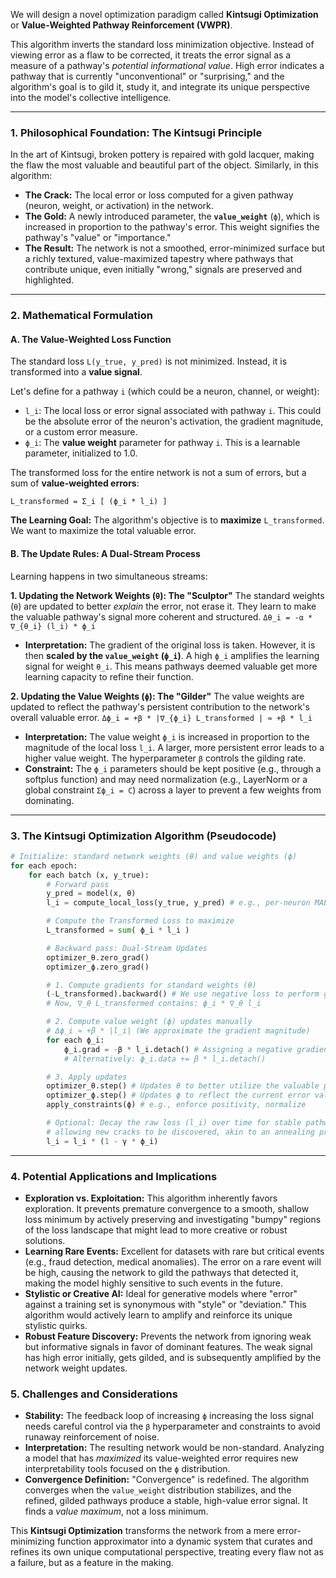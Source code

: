 We will design a novel optimization paradigm called **Kintsugi Optimization** or **Value-Weighted Pathway Reinforcement (VWPR)**.

This algorithm inverts the standard loss minimization objective. Instead of viewing error as a flaw to be corrected, it treats the error signal as a measure of a pathway's *potential informational value*. High error indicates a pathway that is currently "unconventional" or "surprising," and the algorithm's goal is to gild it, study it, and integrate its unique perspective into the model's collective intelligence.

---

### **1. Philosophical Foundation: The Kintsugi Principle**

In the art of Kintsugi, broken pottery is repaired with gold lacquer, making the flaw the most valuable and beautiful part of the object. Similarly, in this algorithm:
*   **The Crack:** The local error or loss computed for a given pathway (neuron, weight, or activation) in the network.
*   **The Gold:** A newly introduced parameter, the **`value_weight`** (`ϕ`), which is increased in proportion to the pathway's error. This weight signifies the pathway's "value" or "importance."
*   **The Result:** The network is not a smoothed, error-minimized surface but a richly textured, value-maximized tapestry where pathways that contribute unique, even initially "wrong," signals are preserved and highlighted.

---

### **2. Mathematical Formulation**

#### **A. The Value-Weighted Loss Function**

The standard loss `L(y_true, y_pred)` is not minimized. Instead, it is transformed into a **value signal**.

Let's define for a pathway `i` (which could be a neuron, channel, or weight):
*   `l_i`: The local loss or error signal associated with pathway `i`. This could be the absolute error of the neuron's activation, the gradient magnitude, or a custom error measure.
*   `ϕ_i`: The **value weight** parameter for pathway `i`. This is a learnable parameter, initialized to 1.0.

The transformed loss for the entire network is not a sum of errors, but a sum of **value-weighted errors**:

`L_transformed = Σ_i [ (ϕ_i * l_i) ]`

**The Learning Goal:** The algorithm's objective is to **maximize** `L_transformed`. We want to maximize the total valuable error.

#### **B. The Update Rules: A Dual-Stream Process**

Learning happens in two simultaneous streams:

**1. Updating the Network Weights (`θ`): The "Sculptor"**
The standard weights (`θ`) are updated to better *explain* the error, not erase it. They learn to make the valuable pathway's signal more coherent and structured.
`Δθ_i = -α * ∇_{θ_i} (l_i) * ϕ_i`

*   **Interpretation:** The gradient of the original loss is taken. However, it is then **scaled by the `value_weight` (`ϕ_i`)**. A high `ϕ_i` amplifies the learning signal for weight `θ_i`. This means pathways deemed valuable get more learning capacity to refine their function.

**2. Updating the Value Weights (`ϕ`): The "Gilder"**
The value weights are updated to reflect the pathway's persistent contribution to the network's overall valuable error.
`Δϕ_i = +β * |∇_{ϕ_i} L_transformed | ≈ +β * l_i`

*   **Interpretation:** The value weight `ϕ_i` is increased in proportion to the magnitude of the local loss `l_i`. A larger, more persistent error leads to a higher value weight. The hyperparameter `β` controls the gilding rate.
*   **Constraint:** The `ϕ_i` parameters should be kept positive (e.g., through a softplus function) and may need normalization (e.g., LayerNorm or a global constraint `Σϕ_i = C`) across a layer to prevent a few weights from dominating.

---

### **3. The Kintsugi Optimization Algorithm (Pseudocode)**

```python
# Initialize: standard network weights (θ) and value weights (ϕ)
for each epoch:
    for each batch (x, y_true):
        # Forward pass
        y_pred = model(x, θ) 
        l_i = compute_local_loss(y_true, y_pred) # e.g., per-neuron MAE

        # Compute the Transformed Loss to maximize
        L_transformed = sum( ϕ_i * l_i )

        # Backward pass: Dual-Stream Updates
        optimizer_θ.zero_grad()
        optimizer_ϕ.zero_grad()

        # 1. Compute gradients for standard weights (θ)
        (-L_transformed).backward() # We use negative loss to perform gradient ASCENT on L_transformed
        # Now, ∇_θ L_transformed contains: ϕ_i * ∇_θ l_i

        # 2. Compute value weight (ϕ) updates manually
        # Δϕ_i ≈ +β * |l_i| (We approximate the gradient magnitude)
        for each ϕ_i:
            ϕ_i.grad = -β * l_i.detach() # Assigning a negative gradient because the optimizer will later step in the negative direction. Since we want to increase ϕ, we give it a negative "gradient" to descend towards higher values.
            # Alternatively: ϕ_i.data += β * l_i.detach()

        # 3. Apply updates
        optimizer_θ.step() # Updates θ to better utilize the valuable pathways
        optimizer_ϕ.step() # Updates ϕ to reflect the current error value
        apply_constraints(ϕ) # e.g., enforce positivity, normalize

        # Optional: Decay the raw loss (l_i) over time for stable pathways, 
        # allowing new cracks to be discovered, akin to an annealing process.
        l_i = l_i * (1 - γ * ϕ_i) 
```

---

### **4. Potential Applications and Implications**

*   **Exploration vs. Exploitation:** This algorithm inherently favors exploration. It prevents premature convergence to a smooth, shallow loss minimum by actively preserving and investigating "bumpy" regions of the loss landscape that might lead to more creative or robust solutions.
*   **Learning Rare Events:** Excellent for datasets with rare but critical events (e.g., fraud detection, medical anomalies). The error on a rare event will be high, causing the network to gild the pathways that detected it, making the model highly sensitive to such events in the future.
*   **Stylistic or Creative AI:** Ideal for generative models where "error" against a training set is synonymous with "style" or "deviation." This algorithm would actively learn to amplify and reinforce its unique stylistic quirks.
*   **Robust Feature Discovery:** Prevents the network from ignoring weak but informative signals in favor of dominant features. The weak signal has high error initially, gets gilded, and is subsequently amplified by the network weight updates.

### **5. Challenges and Considerations**

*   **Stability:** The feedback loop of increasing `ϕ` increasing the loss signal needs careful control via the `β` hyperparameter and constraints to avoid runaway reinforcement of noise.
*   **Interpretation:** The resulting network would be non-standard. Analyzing a model that has *maximized* its value-weighted error requires new interpretability tools focused on the `ϕ` distribution.
*   **Convergence Definition:** "Convergence" is redefined. The algorithm converges when the `value_weight` distribution stabilizes, and the refined, gilded pathways produce a stable, high-value error signal. It finds a *value maximum*, not a loss minimum.

This **Kintsugi Optimization** transforms the network from a mere error-minimizing function approximator into a dynamic system that curates and refines its own unique computational perspective, treating every flaw not as a failure, but as a feature in the making.
